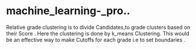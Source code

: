 # machine_learning-_pro..
Relative grade clustering is to divide Candidates,to grade clusters based on their Score . 
Here the clustering is done by k_means Clustering.
This would be an effective way to make Cutoffs for each grade i.e to set boundaries .
